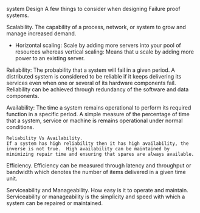 system Design 
A few things to consider when designing Failure proof systems.

Scalability.
The capability of a process, network, or system to grow and manage increased demand.
 - Horizontal scaling:
        Scale by adding more servers into your pool of resources whereas 
    vertical scaling: 
        Means that u scale by adding more power to an existing server.

Reliability:
The probability that a system will fail in a given period. A distributed system is considered to be reliable if it keeps delivering its services even when one or several of its hardware components fail. Reliability can be achieved through redundancy of the software and data components. 

Availability:
The time a system remains operational to perform its required function in a specific period. A simple measure of the percentage of time that a system, service or machine is remains operational under normal conditions. 

    Reliability Vs Availability.
    If a system has high reliability then it has high availability, the inverse is not true.  High availability can be maintained by minimizing repair time and ensuring that spares are always available.

Efficiency.
Efficiency can be measured through latency and throughput or bandwidth which denotes the number of items delivered in a given time unit.

Serviceability and Manageability.
How easy is it to operate and maintain. Serviceability or manageability is the simplicity and speed with which a system can be repaired or maintained. 

